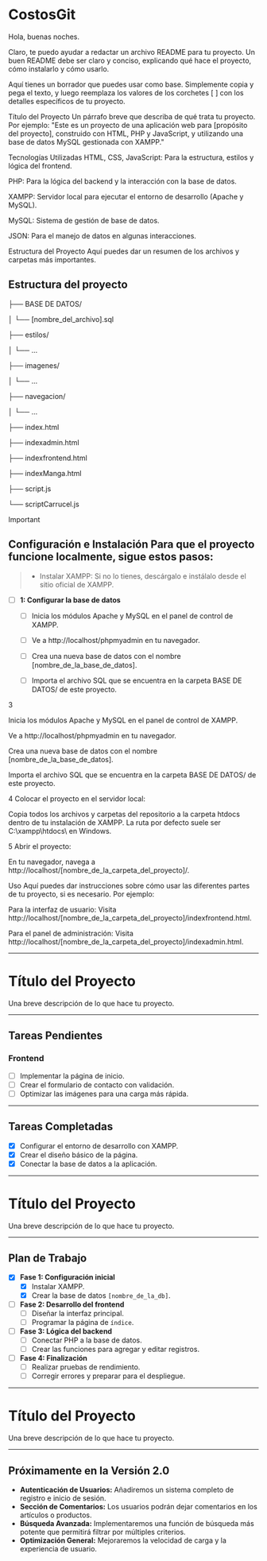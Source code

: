 # CostosGit


Hola, buenas noches.

Claro, te puedo ayudar a redactar un archivo README para tu proyecto. Un buen README debe ser claro y conciso, explicando qué hace el proyecto, cómo instalarlo y cómo usarlo.

Aquí tienes un borrador que puedes usar como base. Simplemente copia y pega el texto, y luego reemplaza los valores de los corchetes [ ] con los detalles específicos de tu proyecto.

Título del Proyecto
Un párrafo breve que describa de qué trata tu proyecto. Por ejemplo: "Este es un proyecto de una aplicación web para [propósito del proyecto], construido con HTML, PHP y JavaScript, y utilizando una base de datos MySQL gestionada con XAMPP."

Tecnologías Utilizadas
HTML, CSS, JavaScript: Para la estructura, estilos y lógica del frontend.

PHP: Para la lógica del backend y la interacción con la base de datos.

XAMPP: Servidor local para ejecutar el entorno de desarrollo (Apache y MySQL).

MySQL: Sistema de gestión de base de datos.

JSON: Para el manejo de datos en algunas interacciones.

Estructura del Proyecto
Aquí puedes dar un resumen de los archivos y carpetas más importantes.

## Estructura del proyecto
├── BASE DE DATOS/

│   └── [nombre_del_archivo].sql

├── estilos/

│   └── ...                

├── imagenes/

│   └── ...                      

├── navegacion/

│   └── ...                      

├── index.html                  

├── indexadmin.html             

├── indexfrontend.html           

├── indexManga.html              

├── script.js                    

└── scriptCarrucel.js            

> [!IMPORTANT]
> ## Configuración e Instalación Para que el proyecto funcione localmente, sigue estos pasos:

> - Instalar XAMPP: Si no lo tienes, descárgalo e instálalo desde el sitio oficial de XAMPP.

- [ ] **1: Configurar la base de datos**
    - [ ] Inicia los módulos Apache y MySQL en el panel de control de XAMPP.
    - [ ] Ve a http://localhost/phpmyadmin en tu navegador.
    - [ ] Crea una nueva base de datos con el nombre [nombre_de_la_base_de_datos].
    - [ ] Importa el archivo SQL que se encuentra en la carpeta BASE DE DATOS/ de este proyecto.













3 

Inicia los módulos Apache y MySQL en el panel de control de XAMPP.

Ve a http://localhost/phpmyadmin en tu navegador.

Crea una nueva base de datos con el nombre [nombre_de_la_base_de_datos].

Importa el archivo SQL que se encuentra en la carpeta BASE DE DATOS/ de este proyecto.

4 Colocar el proyecto en el servidor local:

Copia todos los archivos y carpetas del repositorio a la carpeta htdocs dentro de tu instalación de XAMPP. La ruta por defecto suele ser C:\xampp\htdocs\ en Windows.

5 Abrir el proyecto:

En tu navegador, navega a http://localhost/[nombre_de_la_carpeta_del_proyecto]/.

Uso
Aquí puedes dar instrucciones sobre cómo usar las diferentes partes de tu proyecto, si es necesario. Por ejemplo:

Para la interfaz de usuario: Visita http://localhost/[nombre_de_la_carpeta_del_proyecto]/indexfrontend.html.

Para el panel de administración: Visita http://localhost/[nombre_de_la_carpeta_del_proyecto]/indexadmin.html.


---------------------------------------------------------
# Título del Proyecto

Una breve descripción de lo que hace tu proyecto.

---

## Tareas Pendientes

### Frontend
- [ ] Implementar la página de inicio.
- [ ] Crear el formulario de contacto con validación.
- [ ] Optimizar las imágenes para una carga más rápida.
---

## Tareas Completadas

- [x] Configurar el entorno de desarrollo con XAMPP.
- [x] Crear el diseño básico de la página.
- [x] Conectar la base de datos a la aplicación.

-----------------------------------------------------------
# Título del Proyecto

Una breve descripción de lo que hace tu proyecto.

---

## Plan de Trabajo

- [x] **Fase 1: Configuración inicial**
    - [x] Instalar XAMPP.
    - [x] Crear la base de datos `[nombre_de_la_db]`.
- [ ] **Fase 2: Desarrollo del frontend**
    - [ ] Diseñar la interfaz principal.
    - [ ] Programar la página de `índice`.
- [ ] **Fase 3: Lógica del backend**
    - [ ] Conectar PHP a la base de datos.
    - [ ] Crear las funciones para agregar y editar registros.
- [ ] **Fase 4: Finalización**
    - [ ] Realizar pruebas de rendimiento.
    - [ ] Corregir errores y preparar para el despliegue.
-------------------------------------------------------------
# Título del Proyecto

Una breve descripción de lo que hace tu proyecto.

---

## Próximamente en la Versión 2.0

* **Autenticación de Usuarios:** Añadiremos un sistema completo de registro e inicio de sesión.
* **Sección de Comentarios:** Los usuarios podrán dejar comentarios en los artículos o productos.
* **Búsqueda Avanzada:** Implementaremos una función de búsqueda más potente que permitirá filtrar por múltiples criterios.
* **Optimización General:** Mejoraremos la velocidad de carga y la experiencia de usuario.


